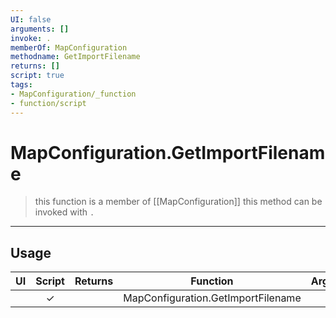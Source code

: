 ```yaml
---
UI: false
arguments: []
invoke: .
memberOf: MapConfiguration
methodname: GetImportFilename
returns: []
script: true
tags:
- MapConfiguration/_function
- function/script
---
```

# MapConfiguration.GetImportFilename
> this function is a member of [[MapConfiguration]]
> this method can be invoked with `.`
-----
## Usage
|  UI | Script | Returns | Function | Arguments |
|:---:|:------:|-------:|:--------:|:---------|
| |✓||MapConfiguration.GetImportFilename||
